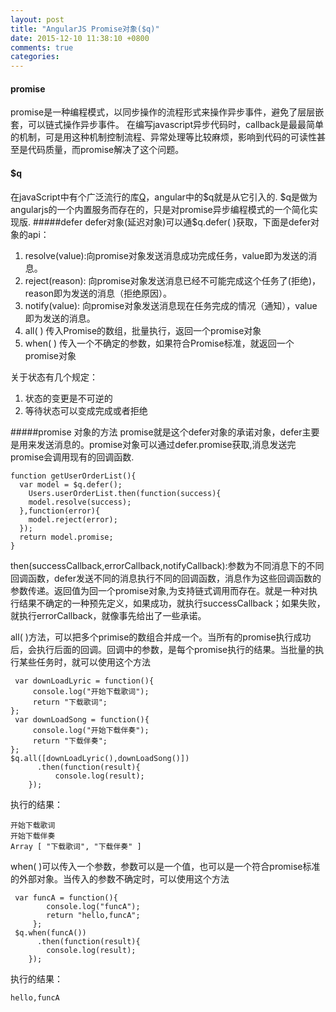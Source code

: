 ```yaml
---
layout: post
title: "AngularJS Promise对象($q)"
date: 2015-12-10 11:38:10 +0800
comments: true
categories: 
---
```


#### promise

promise是一种编程模式，以同步操作的流程形式来操作异步事件，避免了层层嵌套，可以链式操作异步事件。
在编写javascript异步代码时，callback是最最简单的机制，可是用这种机制控制流程、异常处理等比较麻烦，影响到代码的可读性甚至是代码质量，而promise解决了这个问题。

#### $q
在javaScript中有个广泛流行的库[Q](https://github.com/kriskowal/q)，angular中的$q就是从它引入的.
$q是做为angularjs的一个内置服务而存在的，只是对promise异步编程模式的一个简化实现版.
#####defer
defer对象(延迟对象)可以通$q.defer( )获取，下面是defer对象的api：

 1. resolve(value):向promise对象发送消息成功完成任务，value即为发送的消息。
 2. reject(reason): 向promise对象发送消息已经不可能完成这个任务了(拒绝)，reason即为发送的消息（拒绝原因）。
 3. notify(value): 向promise对象发送消息现在任务完成的情况（通知），value即为发送的消息。
 4. all( ) 传入Promise的数组，批量执行，返回一个promise对象
 5. when( ) 传入一个不确定的参数，如果符合Promise标准，就返回一个promise对象
    
关于状态有几个规定：

 1. 状态的变更是不可逆的
 2. 等待状态可以变成完成或者拒绝

  
#####promise 对象的方法
promise就是这个defer对象的承诺对象，defer主要是用来发送消息的。promise对象可以通过defer.promise获取,消息发送完promise会调用现有的回调函数.

    function getUserOrderList(){
      var model = $q.defer();
        Users.userOrderList.then(function(success){
        model.resolve(success);
      },function(error){
        model.reject(error);
      });
      return model.promise;
    }
    

then(successCallback,errorCallback,notifyCallback):参数为不同消息下的不同回调函数，defer发送不同的消息执行不同的回调函数，消息作为这些回调函数的参数传递。返回值为回一个promise对象,为支持链式调用而存在。就是一种对执行结果不确定的一种预先定义，如果成功，就执行successCallback；如果失败，就执行errorCallback，就像事先给出了一些承诺。

all( )方法，可以把多个primise的数组合并成一个。当所有的promise执行成功后，会执行后面的回调。回调中的参数，是每个promise执行的结果。当批量的执行某些任务时，就可以使用这个方法

     var downLoadLyric = function(){
         console.log("开始下载歌词");
         return "下载歌词";
    };
     var downLoadSong = function(){
         console.log("开始下载伴奏");
         return "下载伴奏";
    };
    $q.all([downLoadLyric(),downLoadSong()])
          .then(function(result){
              console.log(result);
        });

执行的结果：

    开始下载歌词
    开始下载伴奏
    Array [ "下载歌词", "下载伴奏" ] 
    

when( )可以传入一个参数，参数可以是一个值，也可以是一个符合promise标准的外部对象。当传入的参数不确定时，可以使用这个方法

     var funcA = function(){
            console.log("funcA");
            return "hello,funcA";
         };
     $q.when(funcA())
          .then(function(result){
            console.log(result);
        });
   
   执行的结果：
   
    hello,funcA

     
    



     
    


